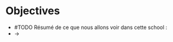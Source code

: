 <!-- .slide: -->

# Objectives

* #TODO Résumé de ce que nous allons voir dans cette school : 
* -> 
